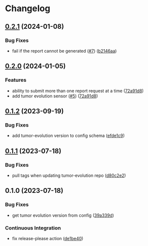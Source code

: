 # Changelog

## [0.2.1](https://github.com/gmc-norr/st2-gmc-norr/compare/v0.2.0...v0.2.1) (2024-01-08)


### Bug Fixes

* fail if the report cannot be generated ([#7](https://github.com/gmc-norr/st2-gmc-norr/issues/7)) ([b2146aa](https://github.com/gmc-norr/st2-gmc-norr/commit/b2146aae65dac49f4e78039b02ce34d425540976))

## [0.2.0](https://github.com/gmc-norr/st2-gmc-norr/compare/v0.1.2...v0.2.0) (2024-01-05)


### Features

* ability to submit more than one report request at a time ([72a91d8](https://github.com/gmc-norr/st2-gmc-norr/commit/72a91d81c3e34faa98d89158edaceb561ca27970))
* add tumor evolution sensor ([#5](https://github.com/gmc-norr/st2-gmc-norr/issues/5)) ([72a91d8](https://github.com/gmc-norr/st2-gmc-norr/commit/72a91d81c3e34faa98d89158edaceb561ca27970))

## [0.1.2](https://github.com/gmc-norr/st2-gmc-norr/compare/v0.1.1...v0.1.2) (2023-09-19)


### Bug Fixes

* add tumor-evolution version to config schema ([efde1c9](https://github.com/gmc-norr/st2-gmc-norr/commit/efde1c962524508109dd6e0576f385384784aad7))

## [0.1.1](https://github.com/gmc-norr/st2-gmc-norr/compare/v0.1.0...v0.1.1) (2023-07-18)


### Bug Fixes

* pull tags when updating tumor-evolution repo ([d80c2e2](https://github.com/gmc-norr/st2-gmc-norr/commit/d80c2e20f52d92200ca7e57ea9ce6cffa6fc9cb6))

## 0.1.0 (2023-07-18)


### Bug Fixes

* get tumor evolution version from config ([39a339d](https://github.com/gmc-norr/st2-gmc-norr/commit/39a339dc197cf439613c04ff6beff62c40e838ab))


### Continuous Integration

* fix release-please action ([de1be40](https://github.com/gmc-norr/st2-gmc-norr/commit/de1be40cf3fdc04c7e0dc3d44af1358589953884))
